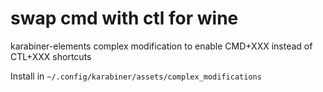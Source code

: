 # swap cmd with ctl for wine
karabiner-elements complex modification to enable CMD+XXX instead of CTL+XXX shortcuts

Install in `~/.config/karabiner/assets/complex_modifications`
